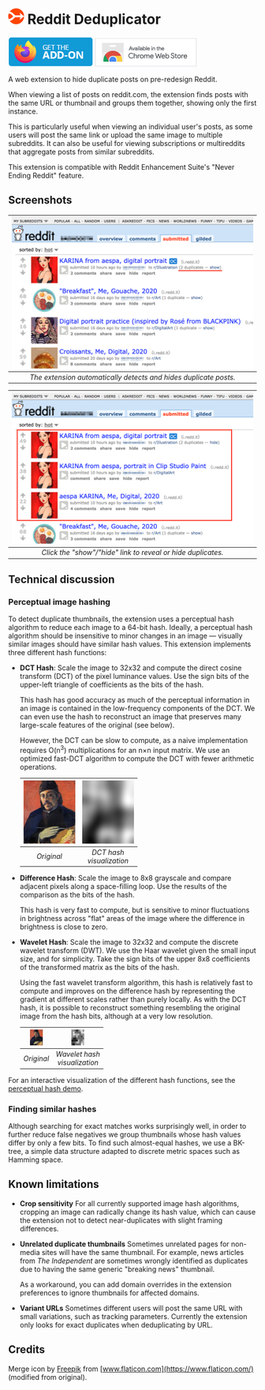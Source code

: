 # <img src="icons/icon.svg" height="32" /> Reddit Deduplicator

[![Firefox: Get the add-on](images/ff_badge.png)](https://addons.mozilla.org/addon/rededup/)
[![Available in the Chrome Web Store](images/cws_badge.png)](https://chrome.google.com/webstore/detail/reddit-deduplicator/dnnbdjbnhfojinfmmiiehamhkheifbbg)

A web extension to hide duplicate posts on pre-redesign Reddit.

When viewing a list of posts on reddit.com, the extension finds posts with the
same URL or thumbnail and groups them together, showing only the first
instance.

This is particularly useful when viewing an individual user's posts, as some
users will post the same link or upload the same image to multiple subreddits.
It can also be useful for viewing subscriptions or multireddits that aggregate
posts from similar subreddits.

This extension is compatible with Reddit Enhancement Suite's "Never Ending
Reddit" feature.

## Screenshots

| <img src="images/s1_hide.png" width="640" /> |
| :---: |
| *The extension automatically detects and hides duplicate posts.* |

| <img src="images/s2_show.png" width="640" /> |
| :---: |
| *Click the "show"/"hide" link to reveal or hide duplicates.* |

## Technical discussion

### Perceptual image hashing

To detect duplicate thumbnails, the extension uses a perceptual hash algorithm
to reduce each image to a 64-bit hash. Ideally, a perceptual hash algorithm
should be insensitive to minor changes in an image — visually similar images
should have similar hash values. This extension implements three different hash
functions:

* **DCT Hash**: Scale the image to 32x32 and compute the direct cosine transform
  (DCT) of the pixel luminance values. Use the sign bits of the upper-left
  triangle of coefficients as the bits of the hash.

  This hash has good accuracy as much of the perceptual information in an image
  is contained in the low-frequency components of the DCT. We can even use the
  hash to reconstruct an image that preserves many large-scale features of the
  original (see below).

  However, the DCT can be slow to compute, as a naive implementation requires
  O(n<sup>3</sup>) multiplications for an n×n input matrix. We use an optimized
  fast-DCT algorithm to compute the DCT with fewer arithmetic operations.

    | <img src="images/gaugin1_original.png" width="105" height="128" /> | <img src="images/gaugin2_dct.png" width="105" height="128" /> |
    | :---: | :---: |
    | *Original* | *DCT hash <br /> visualization* |

* **Difference Hash**: Scale the image to 8x8 grayscale and compare adjacent
  pixels along a space-filling loop. Use the results of the comparison as the
  bits of the hash.

  This hash is very fast to compute, but is sensitive to minor fluctuations in
  brightness across "flat" areas of the image where the difference in
  brightness is close to zero.

* **Wavelet Hash**: Scale the image to 32x32 and compute the discrete wavelet
  transform (DWT). We use the Haar wavelet given the small input size, and for
  simplicity. Take the sign bits of the upper 8x8 coefficients of the
  transformed matrix as the bits of the hash.

  Using the fast wavelet transform algorithm, this hash is relatively fast to
  compute and improves on the difference hash by representing the gradient at
  different scales rather than purely locally. As with the DCT hash, it is
  possible to reconstruct something resembling the original image from the hash
  bits, although at a very low resolution.

    | <img src="images/gaugin1_original.png" width="26" height="32" /> | <img src="images/gaugin3_dwt.png" width="26" height="32" /> |
    | :---: | :---: |
    | *Original* | *Wavelet hash <br /> visualization* |

For an interactive visualization of the different hash functions, see the
[perceptual hash demo](phdemo/).

### Finding similar hashes

Although searching for exact matches works surprisingly well, in order to
further reduce false negatives we group thumbnails whose hash values differ by
only a few bits. To find such almost-equal hashes, we use a BK-tree, a simple
data structure adapted to discrete metric spaces such as Hamming space.

## Known limitations

* **Crop sensitivity** For all currently supported image hash algorithms,
  cropping an image can radically change its hash value, which can cause the
  extension not to detect near-duplicates with slight framing differences.

* **Unrelated duplicate thumbnails** Sometimes unrelated pages for non-media
  sites will have the same thumbnail. For example, news articles from *The
  Independent* are sometimes wrongly identified as duplicates due to having the
  same generic "breaking news" thumbnail.

  As a workaround, you can add domain overrides in the extension preferences to
  ignore thumbnails for affected domains.

* **Variant URLs** Sometimes different users will post the same URL with small
  variations, such as tracking parameters. Currently the extension only looks
  for exact duplicates when deduplicating by URL.

## Credits

Merge icon by [Freepik](https://www.freepik.com/) from [www.flaticon.com](https://www.flaticon.com/) (modified from original).
